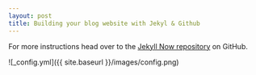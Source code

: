 ```yaml
---
layout: post
title: Building your blog website with Jekyl & Github
---
```


For more instructions head over to the [Jekyll Now repository](https://github.com/barryclark/jekyll-now) on GitHub.

![_config.yml]({{ site.baseurl }}/images/config.png)
